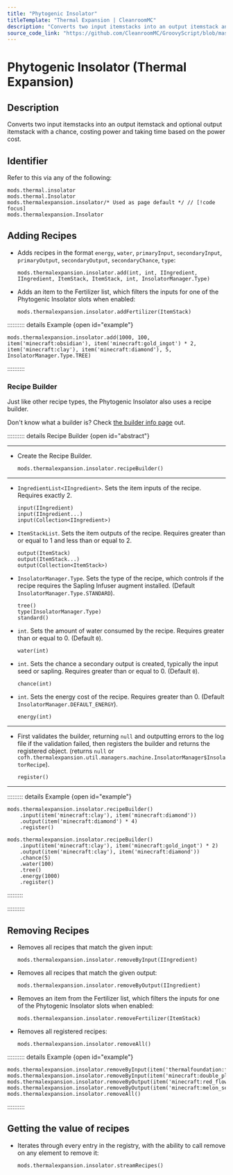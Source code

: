 ```yaml
---
title: "Phytogenic Insolator"
titleTemplate: "Thermal Expansion | CleanroomMC"
description: "Converts two input itemstacks into an output itemstack and optional output itemstack with a chance, costing power and taking time based on the power cost."
source_code_link: "https://github.com/CleanroomMC/GroovyScript/blob/master/src/main/java/com/cleanroommc/groovyscript/compat/mods/thermalexpansion/machine/Insolator.java"
---
```


# Phytogenic Insolator (Thermal Expansion)

## Description

Converts two input itemstacks into an output itemstack and optional output itemstack with a chance, costing power and taking time based on the power cost.

## Identifier

Refer to this via any of the following:

```groovy:no-line-numbers {3}
mods.thermal.insolator
mods.thermal.Insolator
mods.thermalexpansion.insolator/* Used as page default */ // [!code focus]
mods.thermalexpansion.Insolator
```


## Adding Recipes

- Adds recipes in the format `energy`, `water`, `primaryInput`, `secondaryInput`, `primaryOutput`, `secondaryOutput`, `secondaryChance`, `type`:

    ```groovy:no-line-numbers
    mods.thermalexpansion.insolator.add(int, int, IIngredient, IIngredient, ItemStack, ItemStack, int, InsolatorManager.Type)
    ```

- Adds an item to the Fertilizer list, which filters the inputs for one of the Phytogenic Insolator slots when enabled:

    ```groovy:no-line-numbers
    mods.thermalexpansion.insolator.addFertilizer(ItemStack)
    ```

:::::::::: details Example {open id="example"}
```groovy:no-line-numbers
mods.thermalexpansion.insolator.add(1000, 100, item('minecraft:obsidian'), item('minecraft:gold_ingot') * 2, item('minecraft:clay'), item('minecraft:diamond'), 5, InsolatorManager.Type.TREE)
```

::::::::::

### Recipe Builder

Just like other recipe types, the Phytogenic Insolator also uses a recipe builder.

Don't know what a builder is? Check [the builder info page](../../getting_started/builder.md) out.

:::::::::: details Recipe Builder {open id="abstract"}

---

- Create the Recipe Builder.

    ```groovy:no-line-numbers
    mods.thermalexpansion.insolator.recipeBuilder()
    ```

---

- `IngredientList<IIngredient>`. Sets the item inputs of the recipe. Requires exactly 2.

    ```groovy:no-line-numbers
    input(IIngredient)
    input(IIngredient...)
    input(Collection<IIngredient>)
    ```

- `ItemStackList`. Sets the item outputs of the recipe. Requires greater than or equal to 1 and less than or equal to 2.

    ```groovy:no-line-numbers
    output(ItemStack)
    output(ItemStack...)
    output(Collection<ItemStack>)
    ```

- `InsolatorManager.Type`. Sets the type of the recipe, which controls if the recipe requires the Sapling Infuser augment installed. (Default `InsolatorManager.Type.STANDARD`).

    ```groovy:no-line-numbers
    tree()
    type(InsolatorManager.Type)
    standard()
    ```

- `int`. Sets the amount of water consumed by the recipe. Requires greater than or equal to 0. (Default `0`).

    ```groovy:no-line-numbers
    water(int)
    ```

- `int`. Sets the chance a secondary output is created, typically the input seed or sapling. Requires greater than or equal to 0. (Default `0`).

    ```groovy:no-line-numbers
    chance(int)
    ```

- `int`. Sets the energy cost of the recipe. Requires greater than 0. (Default `InsolatorManager.DEFAULT_ENERGY`).

    ```groovy:no-line-numbers
    energy(int)
    ```

---

- First validates the builder, returning `null` and outputting errors to the log file if the validation failed, then registers the builder and returns the registered object. (returns `null` or `cofh.thermalexpansion.util.managers.machine.InsolatorManager$InsolatorRecipe`).

    ```groovy:no-line-numbers
    register()
    ```

---

::::::::: details Example {open id="example"}
```groovy:no-line-numbers
mods.thermalexpansion.insolator.recipeBuilder()
    .input(item('minecraft:clay'), item('minecraft:diamond'))
    .output(item('minecraft:diamond') * 4)
    .register()

mods.thermalexpansion.insolator.recipeBuilder()
    .input(item('minecraft:clay'), item('minecraft:gold_ingot') * 2)
    .output(item('minecraft:clay'), item('minecraft:diamond'))
    .chance(5)
    .water(100)
    .tree()
    .energy(1000)
    .register()
```

:::::::::

::::::::::

## Removing Recipes

- Removes all recipes that match the given input:

    ```groovy:no-line-numbers
    mods.thermalexpansion.insolator.removeByInput(IIngredient)
    ```

- Removes all recipes that match the given output:

    ```groovy:no-line-numbers
    mods.thermalexpansion.insolator.removeByOutput(IIngredient)
    ```

- Removes an item from the Fertilizer list, which filters the inputs for one of the Phytogenic Insolator slots when enabled:

    ```groovy:no-line-numbers
    mods.thermalexpansion.insolator.removeFertilizer(ItemStack)
    ```

- Removes all registered recipes:

    ```groovy:no-line-numbers
    mods.thermalexpansion.insolator.removeAll()
    ```

:::::::::: details Example {open id="example"}
```groovy:no-line-numbers
mods.thermalexpansion.insolator.removeByInput(item('thermalfoundation:fertilizer'))
mods.thermalexpansion.insolator.removeByInput(item('minecraft:double_plant:4'))
mods.thermalexpansion.insolator.removeByOutput(item('minecraft:red_flower:6'))
mods.thermalexpansion.insolator.removeByOutput(item('minecraft:melon_seeds'))
mods.thermalexpansion.insolator.removeAll()
```

::::::::::

## Getting the value of recipes

- Iterates through every entry in the registry, with the ability to call remove on any element to remove it:

    ```groovy:no-line-numbers
    mods.thermalexpansion.insolator.streamRecipes()
    ```
